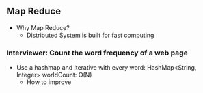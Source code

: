 ## Map Reduce
- Why Map Reduce?
	- Distributed System is built for fast computing

### Interviewer: Count the word frequency of a web page
- Use a hashmap and iterative with every word: HashMap<String, Integer> worldCount: O(N)
	- How to improve
<!--stackedit_data:
eyJoaXN0b3J5IjpbODE5MjQ4MjU4LDczMDk5ODExNl19
-->